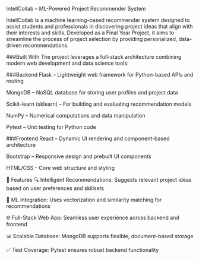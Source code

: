 IntellCollab – ML-Powered Project Recommender System

IntellCollab is a machine learning-based recommender system designed to assist students and professionals in discovering project ideas that align with their interests and skills. Developed as a Final Year Project, it aims to streamline the process of project selection by providing personalized, data-driven recommendations.

###Built With
The project leverages a full-stack architecture combining modern web development and data science tools:

###Backend
Flask – Lightweight web framework for Python-based APIs and routing

MongoDB – NoSQL database for storing user profiles and project data

Scikit-learn (sklearn) – For building and evaluating recommendation models

NumPy – Numerical computations and data manipulation

Pytest – Unit testing for Python code

###Frontend
React – Dynamic UI rendering and component-based architecture

Bootstrap – Responsive design and prebuilt UI components

HTML/CSS – Core web structure and styling

🚀 Features
🔍 Intelligent Recommendations: Suggests relevant project ideas based on user preferences and skillsets

🧠 ML Integration: Uses vectorization and similarity matching for recommendations

🌐 Full-Stack Web App: Seamless user experience across backend and frontend

📊 Scalable Database: MongoDB supports flexible, document-based storage

✅ Test Coverage: Pytest ensures robust backend functionality

